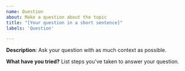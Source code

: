 ```yaml
---
name: Question
about: Make a question about the topic
title: "[Your question in a short sentence]"
labels: 'Question'

---
```


**Description**:
Ask your question with as much context as possible.

**What have you tried?**
List steps you've taken to answer your question.
